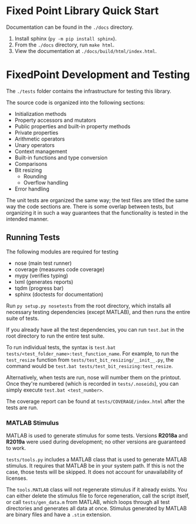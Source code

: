 # Fixed Point Library Quick Start

Documentation can be found in the `./docs` directory.

1. Install sphinx (`py -m pip install sphinx`).
2. From the `./docs` directory, run `make html`.
3. View the documentation at `./docs/build/html/index.html`.

# FixedPoint Development and Testing

The `./tests` folder contains the infrastructure for testing this library.

The source code is organized into the following sections:

* Initialization methods
* Property accessors and mutators
* Public properties and built-in property methods
* Private properties
* Arithmetic operators
* Unary operators
* Context management
* Built-in functions and type conversion
* Comparisons
* Bit resizing
    * Rounding
    * Overflow handling
* Error handling

The unit tests are organized the same way; the test files are titled the same
way the code sections are. There is some overlap between tests, but organizing
it in such a way guarantees that the functionality is tested in the intended
manner.

## Running Tests

The following modules are required for testing

* nose (main test runner)
* coverage (measures code coverage)
* mypy (verifies typing)
* lxml (generates reports)
* tqdm (progress bar)
* sphinx (doctests for documentation)

Run `py setup.py nosetests` from the root directory, which installs all
necessary testing dependencies (except MATLAB), and then runs the entire suite
of tests.

If you already have all the test dependencies, you can run `test.bat` in the
root directory to run the entire test suite.

To run individual tests, the syntax is
`test.bat tests/<test_folder_name>:test_function_name`. For example, to run the
`test_resize` function from `tests/test_bit_resizing/__init__.py`, the command
would be `test.bat tests/test_bit_resizing:test_resize`.

Alternatively, when tests are run, nose will number them on the printout. Once
they're numbered (which is recorded in `tests/.noseids`), you can simply
execute `test.bat <test_number>`.

The coverage report can be found at `tests/COVERAGE/index.html` after the tests
are run.

### MATLAB Stimulus

MATLAB is used to generate stimulus for some tests. Versions __R2018a__ and
__R2019a__ were used during development; no other versions are guaranteed to
work.

`tests/tools.py` includes a MATLAB class that is used to generate MATLAB
stimulus. It requires that MATLAB be in your system path. If this is not the
case, those tests will be skipped. It does not account for unavailability of
licenses.

The `tools.MATLAB` class will not regenerate stimulus if it already exists. You
can either delete the stimulus file to force regeneration, call the script
itself, or call `tests/gen_data.m` from MATLAB, which loops through all test
directories and generates all data at once. Stimulus generated by MATLAB are
binary files and have a `.stim` extension.
